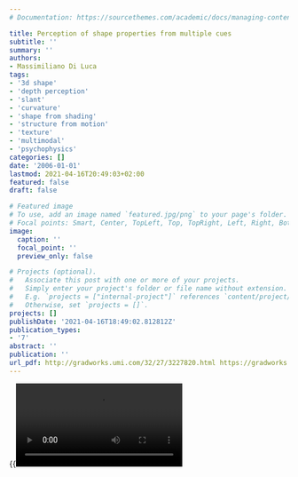 ```yaml
---
# Documentation: https://sourcethemes.com/academic/docs/managing-content/

title: Perception of shape properties from multiple cues
subtitle: ''
summary: ''
authors:
- Massimiliano Di Luca
tags:
- '3d shape'
- 'depth perception'
- 'slant'
- 'curvature'
- 'shape from shading'
- 'structure from motion'
- 'texture'
- 'multimodal'
- 'psychophysics'
categories: []
date: '2006-01-01'
lastmod: 2021-04-16T20:49:03+02:00
featured: false
draft: false

# Featured image
# To use, add an image named `featured.jpg/png` to your page's folder.
# Focal points: Smart, Center, TopLeft, Top, TopRight, Left, Right, BottomLeft, Bottom, BottomRight.
image:
  caption: ''
  focal_point: ''
  preview_only: false

# Projects (optional).
#   Associate this post with one or more of your projects.
#   Simply enter your project's folder or file name without extension.
#   E.g. `projects = ["internal-project"]` references `content/project/deep-learning/index.md`.
#   Otherwise, set `projects = []`.
projects: []
publishDate: '2021-04-16T18:49:02.812812Z'
publication_types:
- '7'
abstract: ''
publication: ''
url_pdf: http://gradworks.umi.com/32/27/3227820.html https://gradworks.umi.com/dxweb/results.html?QryTxt=3227820&By=&Title=&pubnum=3227820
---
```

{{<video src="featured.mp4">}}

